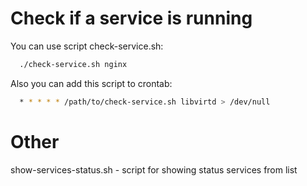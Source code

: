 # Check if a service is running
You can use script check-service.sh:
```sh
  ./check-service.sh nginx
```

Also you can add this script to crontab:
```sh
  * * * * * /path/to/check-service.sh libvirtd > /dev/null
```

# Other
show-services-status.sh - script for showing status services from list